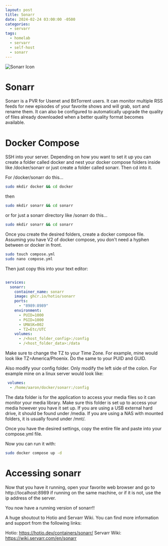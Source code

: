 ```yaml
---
layout: post
title: Sonarr
date: 2024-02-24 03:00:00 -0500
categories:
  - servarr
tags:
  - homelab
  - servarr
  - self-host
  - sonarr
---
```

![Sonarr Icon](https://res.cloudinary.com/razordarkamg/image/upload/v1621212884/SonarrV3_pufacd.png)


# Sonarr
Sonarr is a PVR for Usenet and BitTorrent users. It can monitor multiple RSS feeds for new episodes of your favorite shows and will grab, sort and rename them. It can also be configured to automatically upgrade the quality of files already downloaded when a better quality format becomes available.

# Docker Compose

SSH into your server. Depending on how you want to set it up you can create a folder called docker and nest your docker compose folders inside like /docker/sonarr or just create a folder called sonarr. Then cd into it.

For /docker/sonarr do this...
``` sh
sudo mkdir docker && cd docker
```
then
``` sh
sudo mkdir sonarr && cd sonarr
```
or for just a sonarr directory like /sonarr do this...
``` sh
sudo mkdir sonarr && cd sonarr
```

Once you create the desired folders, create a docker compose file. Assuming you have V2 of docker compose, you don't need a hyphen between or docker in front.

``` sh
sudo touch compose.yml
sudo nano compose.yml
```
Then just copy this into your text editor:

``` yaml

services:
  sonarr:
    container_name: sonarr
    image: ghcr.io/hotio/sonarr
    ports:
      - "8989:8989"
    environment:
      - PUID=1000
      - PGID=1000
      - UMASK=002
      - TZ=Etc/UTC
    volumes:
      - /<host_folder_config>:/config
      - /<host_folder_data>:/data
```

Make sure to change the TZ to your Time Zone. For example, mine would look like TZ=America/Phoenix. Do the same to your PUID and GUID.

Also modify your config folder. Only modify the left side of the colon. For example mine on a linux server would look like:
``` yaml
 volumes:
  - /home/aaron/docker/sonarr:/config
```
The data folder is for the application to access your media files so it can monitor your media library. Make sure this folder is set up to access your media however you have it set up. If you are using a USB external hard drive, it should be found under /media. If you are using a NAS with mounted folders, it is usually found under /mnt/<whatever you named the folder>. 

Once you have the desired settings, copy the entire file and paste into your compose.yml file.

Now you can run it with:
``` sh
sudo docker compose up -d
```

# Accessing sonarr

Now that you have it running, open your favorite web browser and go to http://localhost:8989 if running on the same machine, or if it is not, use the ip address of the server. 

You now have a running version of sonarr!!

A huge shoutout to Hotio and Servarr Wiki. You can find more information and support from the following links:

Hotio:
https://hotio.dev/containers/sonarr/
Servarr Wiki:
https://wiki.servarr.com/en/sonarr